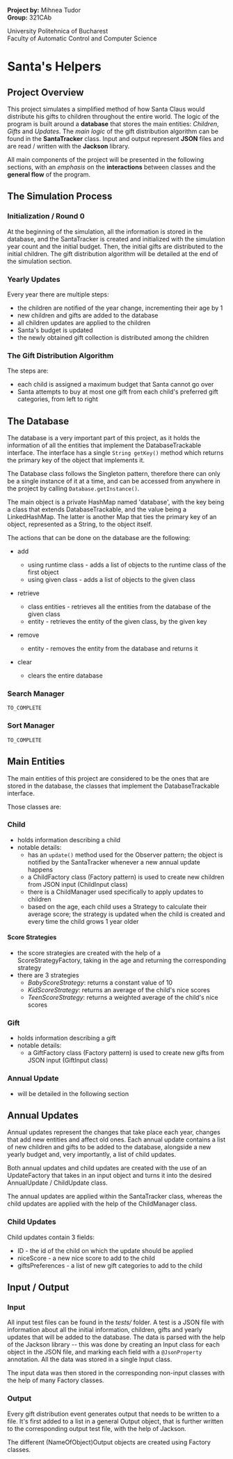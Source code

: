 **Project by:** Mihnea Tudor \
**Group:** 321CAb

University Politehnica of Bucharest \
Faculty of Automatic Control and Computer Science

# Santa's Helpers
## Project Overview
This project simulates a simplified method of how Santa Claus would distribute his gifts to
children throughout the entire world. The logic of the program is built around a **database** that
stores the main entities: _Children_, _Gifts_ and _Updates_. The _main logic_ of the gift
distribution algorithm can be found in the **SantaTracker** class. Input and output represent
**JSON** files and are read / written with the **Jackson** library.

All main components of the project will be presented in the following sections, with an _emphasis_
on the **interactions** between classes and the **general flow** of the program.


## The Simulation Process
### Initialization / Round 0
At the beginning of the simulation, all the information is stored in the database, and the
SantaTracker is created and initialized with the simulation year count and the initial budget.
Then, the initial gifts are distributed to the initial children. The gift distribution algorithm
will be detailed at the end of the simulation section.

### Yearly Updates
Every year there are multiple steps:
* the children are notified of the year change, incrementing their age by 1
* new children and gifts are added to the database
* all children updates are applied to the children
* Santa's budget is updated
* the newly obtained gift collection is distributed among the children

### The Gift Distribution Algorithm
The steps are:
* each child is assigned a maximum budget that Santa cannot go over
* Santa attempts to buy at most one gift from each child's preferred gift categories, from left
  to right

## The Database
The database is a very important part of this project, as it holds the information of all the
entities that implement the DatabaseTrackable interface. The interface has a single
```String getKey()``` method which returns the primary key of the object that implements it. 

The Database class follows the Singleton pattern, therefore there can only be a single instance
of it at a time, and can be accessed from anywhere in the project by calling
```Database.getInstance()```.

The main object is a private HashMap named 'database', with the key being a class that extends
DatabaseTrackable, and the value being a LinkedHashMap. The latter is another Map that ties the
primary key of an object, represented as a String, to the object itself.

The actions that can be done on the database are the following:
* add
  * using runtime class - adds a list of objects to the runtime class of the first object
  * using given class - adds a list of objects to the given class

* retrieve
  * class entities - retrieves all the entities from the database of the given class
  * entity - retrieves the entity of the given class, by the given key

* remove
  * entity - removes the entity from the database and returns it

* clear
  * clears the entire database

### Search Manager

```TO_COMPLETE```


### Sort Manager

```TO_COMPLETE```

## Main Entities
The main entities of this project are considered to be the ones that are stored in the database,
the classes that implement the DatabaseTrackable interface.

Those classes are:

### Child
* holds information describing a child
* notable details:
  * has an ```update()``` method used for the Observer pattern; the object is notified by the
    SantaTracker whenever a new annual update happens 
  * a ChildFactory class (Factory pattern) is used to create new children from JSON input
    (ChildInput class)
  * there is a ChildManager used specifically to apply updates to children
  * based on the age, each child uses a Strategy to calculate their average score; the strategy is
    updated when the child is created and every time the child grows 1 year older

#### Score Strategies
* the score strategies are created with the help of a ScoreStrategyFactory, taking in the age and
  returning the corresponding strategy
* there are 3 strategies
  * _BabyScoreStrategy_: returns a constant value of 10
  * _KidScoreStrategy_: returns an average of the child's nice scores
  * _TeenScoreStrategy_: returns a weighted average of the child's nice scores

### Gift
* holds information describing a gift
* notable details:
  * a GiftFactory class (Factory pattern) is used to create new gifts from JSON input (GiftInput
    class)


### Annual Update
* will be detailed in the following section


## Annual Updates
Annual updates represent the changes that take place each year, changes that add new entities and
affect old ones. Each annual update contains a list of new children and gifts to be added to the
database, alongside a new yearly budget and, very importantly, a list of child updates.

Both annual updates and child updates are created with the use of an UpdateFactory that takes in
an input object and turns it into the desired AnnualUpdate / ChildUpdate class.

The annual updates are applied within the SantaTracker class, whereas the child updates are applied
with the help of the ChildManager class.

### Child Updates
Child updates contain 3 fields:
* ID - the id of the child on which the update should be applied
* niceScore - a new nice score to add to the child
* giftsPreferences - a list of new gift categories to add to the child


## Input / Output
### Input
All input test files can be found in the _tests/_ folder. A test is a JSON file with information
about all the initial information, children, gifts and yearly updates that will be added to the
database. The data is parsed with the help of the Jackson library -- this was done by creating an
Input class for each object in the JSON file, and marking each field with a ```@JsonProperty```
annotation. All the data was stored in a single Input class.

The input data was then stored in the corresponding non-input classes with the help of many
Factory classes.

### Output
Every gift distribution event generates output that needs to be written to a file. It's first
added to a list in a general Output object, that is further written to the corresponding output
test file, with the help of Jackson.

The different (NameOfObject)Output objects are created using Factory classes.
